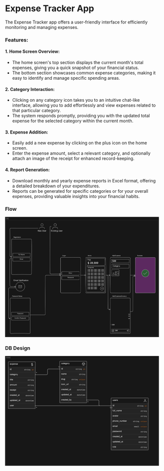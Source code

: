 # Expense Tracker App

The Expense Tracker app offers a user-friendly interface for efficiently monitoring and managing expenses. 

### Features:
#### 1. **Home Screen Overview:**
- The home screen's top section displays the current month's total expenses, giving you a quick snapshot of your financial status.
- The bottom section showcases common expense categories, making it easy to identify and manage specific spending areas.
#### 2. **Category Interaction:**
- Clicking on any category icon takes you to an intuitive chat-like interface, allowing you to add effortlessly and view expenses related to that particular category.
- The system responds promptly, providing you with the updated total expense for the selected category within the current month.
#### 3. **Expense Addition:**
- Easily add a new expense by clicking on the plus icon on the home screen.
- Enter the expense amount, select a relevant category, and optionally attach an image of the receipt for enhanced record-keeping.
#### 4. **Report Generation:**
- Download monthly and yearly expense reports in Excel format, offering a detailed breakdown of your expenditures.
- Reports can be generated for specific categories or for your overall expenses, providing valuable insights into your financial habits.

### Flow
![Flow](/screenshots/flow.png)

### DB Design
![Db Design](/screenshots/db_design.png)

